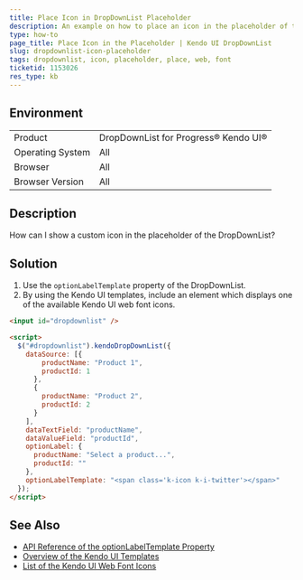 ```yaml
---
title: Place Icon in DropDownList Placeholder
description: An example on how to place an icon in the placeholder of the Kendo UI DropDownList.
type: how-to
page_title: Place Icon in the Placeholder | Kendo UI DropDownList
slug: dropdownlist-icon-placeholder
tags: dropdownlist, icon, placeholder, place, web, font
ticketid: 1153026
res_type: kb
---
```


## Environment

<table>
 <tr>
  <td>Product</td>
  <td>DropDownList for Progress® Kendo UI®</td>
 </tr>
 <tr>
  <td>Operating System</td>
  <td>All</td>
 </tr>
 <tr>
  <td>Browser</td>
  <td>All</td>
 </tr>
 <tr>
  <td>Browser Version</td>
  <td>All</td>
 </tr>
</table>

## Description

How can I show a custom icon in the placeholder of the DropDownList?

## Solution

1. Use the `optionLabelTemplate` property of the DropDownList.
1. By using the Kendo UI templates, include an element which displays one of the available Kendo UI web font icons.

```html
<input id="dropdownlist" />

<script>
  $("#dropdownlist").kendoDropDownList({
    dataSource: [{
        productName: "Product 1",
        productId: 1
      },
      {
        productName: "Product 2",
        productId: 2
      }
    ],
    dataTextField: "productName",
    dataValueField: "productId",
    optionLabel: {
      productName: "Select a product...",
      productId: ""
    },
    optionLabelTemplate: "<span class='k-icon k-i-twitter'></span>"
  });
</script>
```

## See Also

* [API Reference of the optionLabelTemplate Property](https://docs.telerik.com/kendo-ui/api/javascript/ui/dropdownlist/configuration/optionlabeltemplate)
* [Overview of the Kendo UI Templates](https://docs.telerik.com/kendo-ui/framework/templates/overview)
* [List of the Kendo UI Web Font Icons](https://docs.telerik.com/kendo-ui/styles-and-layout/icons-web)
